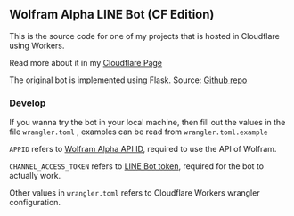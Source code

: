 ## Wolfram Alpha LINE Bot (CF Edition)

This is the source code for one of my projects that is hosted in Cloudflare using Workers.

Read more about it in my [Cloudflare Page](https://wolframbot-page.pages.dev)

The original bot is implemented using Flask. Source: [Github repo](https://github.com/sayyidyofa/WolframBot)

### Develop

If you wanna try the bot in your local machine, then fill out the values in the file `wrangler.toml` , examples can be read from `wrangler.toml.example`

`APPID` refers to [Wolfram Alpha API ID](https://products.wolframalpha.com/api/documentation/), required to use the API of Wolfram. 

`CHANNEL_ACCESS_TOKEN` refers to [LINE Bot token](https://developers.line.biz/en/docs/messaging-api/channel-access-tokens/), required for the bot to actually work. 

Other values in `wrangler.toml` refers to Cloudflare Workers wrangler configuration.

